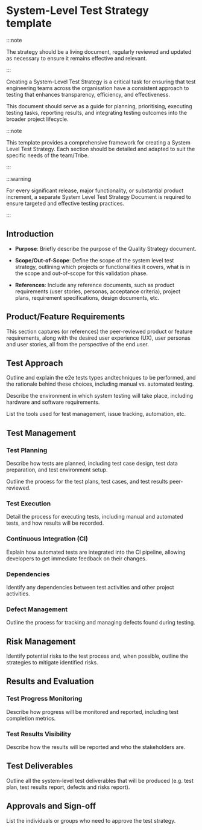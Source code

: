# System-Level Test Strategy template

:::note

The strategy should be a living document, regularly reviewed and updated as necessary to ensure it remains effective and
relevant.

:::

Creating a System-Level Test Strategy is a critical task for ensuring that test engineering teams across the
organisation have a consistent approach to testing that enhances transparency, efficiency, and effectiveness.

This document should serve as a guide for planning, prioritising, executing testing tasks, reporting results, and
integrating testing outcomes into the broader project lifecycle.

:::note

This template provides a comprehensive framework for creating a System Level Test Strategy. Each section should be
detailed and adapted to suit the specific needs of the team/Tribe.

:::

:::warning

For every significant release, major functionality, or substantial product increment, a separate System Level Test
Strategy Document is required to ensure targeted and effective testing practices.

:::

## Introduction

-   **Purpose**: Briefly describe the purpose of the Quality Strategy document.

-   **Scope/Out-of-Scope**: Define the scope of the system level test strategy, outlining which projects or
    functionalities it covers, what is in the scope and out-of-scope for this validation phase.

-   **References**: Include any reference documents, such as product requirements (user stories, personas, acceptance
    criteria), project plans, requirement specifications, design documents, etc.

## Product/Feature Requirements

This section captures (or references) the peer-reviewed product or feature requirements, along with the desired user
experience (UX), user personas and user stories, all from the perspective of the end user.

## Test Approach

Outline and explain the e2e tests types andtechniques to be performed, and the rationale behind these choices, including manual vs. automated testing.

Describe the environment in which system testing will take place, including hardware and software requirements.

List the tools used for test management, issue tracking, automation, etc.

## Test Management

### Test Planning

Describe how tests are planned, including test case design, test data preparation, and test environment setup.

Outline the process for the test plans, test cases, and test results peer-reviewed.

### Test Execution

Detail the process for executing tests, including manual and automated tests, and how results will be recorded.

### Continuous Integration (CI)

Explain how automated tests are integrated into the CI pipeline, allowing developers to get immediate feedback on their
changes.

### Dependencies

Identify any dependencies between test activities and other project activities.

### Defect Management

Outline the process for tracking and managing defects found during testing.

## Risk Management

Identify potential risks to the test process and, when possible, outline the strategies to mitigate identified risks.

## Results and Evaluation

### Test Progress Monitoring

Describe how progress will be monitored and reported, including test completion metrics.

### Test Results Visibility

Describe how the results will be reported and who the stakeholders are.

## Test Deliverables

Outline all the system-level test deliverables that will be produced (e.g. test plan, test results report, defects and
risks report).

## Approvals and Sign-off

List the individuals or groups who need to approve the test strategy.
